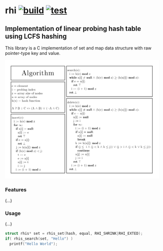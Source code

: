 # rhi [![build](https://github.com/reshifr/rhi/actions/workflows/build.yml/badge.svg?branch=master)](https://github.com/reshifr/rhi/actions/workflows/build.yml) [![test](https://github.com/reshifr/rhi/actions/workflows/test.yml/badge.svg?branch=master)](https://github.com/reshifr/rhi/actions/workflows/test.yml)

## Implementation of linear probing hash table using LCFS hashing

This library is a C implementation of set and map data structure with raw pointer-type key and value.

<img src="https://github.com/reshifr/rhi/blob/master/docs/algorithm-illustration.jpg?raw=true" alt="Algorithm Illustration" width="640"/>

### Features

(...)

### Usage

(...)

```c
struct rhis* set = rhis_set(hash, equal, RHI_SHRINK|RHI_EXTED);
if( rhis_search(set, "Hello") )
  printf("Hello World");
```
